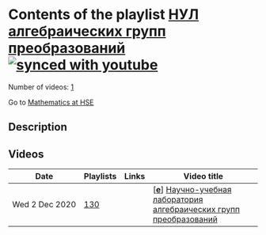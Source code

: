 # Contents of the playlist [НУЛ алгебраических групп преобразований](https://www.youtube.com/playlist?list=PLq3E5oubNNoCyJwOajldWaVRkYulMLlcT)[![synced with youtube](https://img.shields.io/github/last-commit/mathphysschool/mathphysschool.github.io/autoupdate1?label=synced%20with%20youtube)](#)

Number of videos: [1](#videos)

Go to [Mathematics at HSE](../README.md)

## Description



## Videos

|Date|Playlists|Links|Video title|
|---|---|---|---|
| Wed&nbsp;2&nbsp;Dec&nbsp;2020 | [130](../playlists/130 "НУЛ алгебраических групп преобразований") |  | [[**e**](https://studio.youtube.com/video/8ZkAvAcuzCQ/edit "Edit")] [Научно-учебная лаборатория алгебраических групп преобразований](https://www.youtube.com/watch?v=8ZkAvAcuzCQ&list=PLq3E5oubNNoCyJwOajldWaVRkYulMLlcT "Ярмарка лабораторий – это мероприятие, которое Центр научной интеграции и Центр академического развития студентов подготовили для тех, кто хочет начать или продолжить свою научную карьеру в лабораториях Вышки. Цель Ярмарки - с одной стороны, познакомить студентов с научной инфраструктурой Вышки и деятельностью научных подразделений, а с другой - помочь научным подразделениям найти заинтересованных коллег.") |

